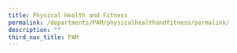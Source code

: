 ```yaml
---
title: Physical Health and Fitness
permalink: /departments/PAM/physicalhealthandfitness/permalink/
description: ""
third_nav_title: PAM
---
```

